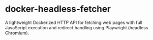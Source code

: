 # docker-headless-fetcher
A lightweight Dockerized HTTP API for fetching web pages with full JavaScript execution and redirect handling using Playwright (headless Chromium).
